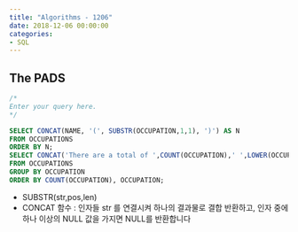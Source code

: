 ```yaml
---
title: "Algorithms - 1206"
date: 2018-12-06 00:00:00
categories:
- SQL
---
```


## The PADS

```sql
/*
Enter your query here.
*/

SELECT CONCAT(NAME, '(', SUBSTR(OCCUPATION,1,1), ')') AS N
FROM OCCUPATIONS
ORDER BY N;
SELECT CONCAT('There are a total of ',COUNT(OCCUPATION),' ',LOWER(OCCUPATION),'s.')
FROM OCCUPATIONS
GROUP BY OCCUPATION
ORDER BY COUNT(OCCUPATION), OCCUPATION;
```

- SUBSTR(str,pos,len)
- CONCAT 함수 : 인자들 str 를 연결시켜 하나의 결과물로 결합 반환하고, 인자 중에 하나 이상의 NULL 값을 가지면 NULL를 반환합니다
